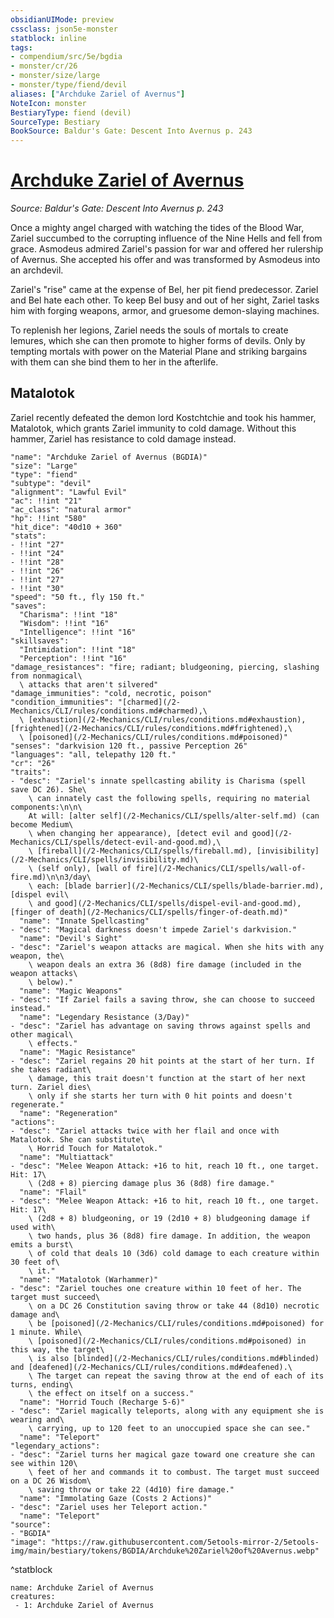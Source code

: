 ```yaml
---
obsidianUIMode: preview
cssclass: json5e-monster
statblock: inline
tags:
- compendium/src/5e/bgdia
- monster/cr/26
- monster/size/large
- monster/type/fiend/devil
aliases: ["Archduke Zariel of Avernus"]
NoteIcon: monster
BestiaryType: fiend (devil)
SourceType: Bestiary
BookSource: Baldur's Gate: Descent Into Avernus p. 243
---
```

# [Archduke Zariel of Avernus](2-Mechanics\CLI\bestiary\npc/archduke-zariel-of-avernus-bgdia.md)
*Source: Baldur's Gate: Descent Into Avernus p. 243*  

Once a mighty angel charged with watching the tides of the Blood War, Zariel succumbed to the corrupting influence of the Nine Hells and fell from grace. Asmodeus admired Zariel's passion for war and offered her rulership of Avernus. She accepted his offer and was transformed by Asmodeus into an archdevil.

Zariel's "rise" came at the expense of Bel, her pit fiend predecessor. Zariel and Bel hate each other. To keep Bel busy and out of her sight, Zariel tasks him with forging weapons, armor, and gruesome demon-slaying machines.

To replenish her legions, Zariel needs the souls of mortals to create lemures, which she can then promote to higher forms of devils. Only by tempting mortals with power on the Material Plane and striking bargains with them can she bind them to her in the afterlife.

## Matalotok

Zariel recently defeated the demon lord Kostchtchie and took his hammer, Matalotok, which grants Zariel immunity to cold damage. Without this hammer, Zariel has resistance to cold damage instead.

```statblock
"name": "Archduke Zariel of Avernus (BGDIA)"
"size": "Large"
"type": "fiend"
"subtype": "devil"
"alignment": "Lawful Evil"
"ac": !!int "21"
"ac_class": "natural armor"
"hp": !!int "580"
"hit_dice": "40d10 + 360"
"stats":
- !!int "27"
- !!int "24"
- !!int "28"
- !!int "26"
- !!int "27"
- !!int "30"
"speed": "50 ft., fly 150 ft."
"saves":
  "Charisma": !!int "18"
  "Wisdom": !!int "16"
  "Intelligence": !!int "16"
"skillsaves":
  "Intimidation": !!int "18"
  "Perception": !!int "16"
"damage_resistances": "fire; radiant; bludgeoning, piercing, slashing from nonmagical\
  \ attacks that aren't silvered"
"damage_immunities": "cold, necrotic, poison"
"condition_immunities": "[charmed](/2-Mechanics/CLI/rules/conditions.md#charmed),\
  \ [exhaustion](/2-Mechanics/CLI/rules/conditions.md#exhaustion), [frightened](/2-Mechanics/CLI/rules/conditions.md#frightened),\
  \ [poisoned](/2-Mechanics/CLI/rules/conditions.md#poisoned)"
"senses": "darkvision 120 ft., passive Perception 26"
"languages": "all, telepathy 120 ft."
"cr": "26"
"traits":
- "desc": "Zariel's innate spellcasting ability is Charisma (spell save DC 26). She\
    \ can innately cast the following spells, requiring no material components:\n\n\
    At will: [alter self](/2-Mechanics/CLI/spells/alter-self.md) (can become Medium\
    \ when changing her appearance), [detect evil and good](/2-Mechanics/CLI/spells/detect-evil-and-good.md),\
    \ [fireball](/2-Mechanics/CLI/spells/fireball.md), [invisibility](/2-Mechanics/CLI/spells/invisibility.md)\
    \ (self only), [wall of fire](/2-Mechanics/CLI/spells/wall-of-fire.md)\n\n3/day\
    \ each: [blade barrier](/2-Mechanics/CLI/spells/blade-barrier.md), [dispel evil\
    \ and good](/2-Mechanics/CLI/spells/dispel-evil-and-good.md), [finger of death](/2-Mechanics/CLI/spells/finger-of-death.md)"
  "name": "Innate Spellcasting"
- "desc": "Magical darkness doesn't impede Zariel's darkvision."
  "name": "Devil's Sight"
- "desc": "Zariel's weapon attacks are magical. When she hits with any weapon, the\
    \ weapon deals an extra 36 (8d8) fire damage (included in the weapon attacks\
    \ below)."
  "name": "Magic Weapons"
- "desc": "If Zariel fails a saving throw, she can choose to succeed instead."
  "name": "Legendary Resistance (3/Day)"
- "desc": "Zariel has advantage on saving throws against spells and other magical\
    \ effects."
  "name": "Magic Resistance"
- "desc": "Zariel regains 20 hit points at the start of her turn. If she takes radiant\
    \ damage, this trait doesn't function at the start of her next turn. Zariel dies\
    \ only if she starts her turn with 0 hit points and doesn't regenerate."
  "name": "Regeneration"
"actions":
- "desc": "Zariel attacks twice with her flail and once with Matalotok. She can substitute\
    \ Horrid Touch for Matalotok."
  "name": "Multiattack"
- "desc": "Melee Weapon Attack: +16 to hit, reach 10 ft., one target. Hit: 17\
    \ (2d8 + 8) piercing damage plus 36 (8d8) fire damage."
  "name": "Flail"
- "desc": "Melee Weapon Attack: +16 to hit, reach 10 ft., one target. Hit: 17\
    \ (2d8 + 8) bludgeoning, or 19 (2d10 + 8) bludgeoning damage if used with\
    \ two hands, plus 36 (8d8) fire damage. In addition, the weapon emits a burst\
    \ of cold that deals 10 (3d6) cold damage to each creature within 30 feet of\
    \ it."
  "name": "Matalotok (Warhammer)"
- "desc": "Zariel touches one creature within 10 feet of her. The target must succeed\
    \ on a DC 26 Constitution saving throw or take 44 (8d10) necrotic damage and\
    \ be [poisoned](/2-Mechanics/CLI/rules/conditions.md#poisoned) for 1 minute. While\
    \ [poisoned](/2-Mechanics/CLI/rules/conditions.md#poisoned) in this way, the target\
    \ is also [blinded](/2-Mechanics/CLI/rules/conditions.md#blinded) and [deafened](/2-Mechanics/CLI/rules/conditions.md#deafened).\
    \ The target can repeat the saving throw at the end of each of its turns, ending\
    \ the effect on itself on a success."
  "name": "Horrid Touch (Recharge 5-6)"
- "desc": "Zariel magically teleports, along with any equipment she is wearing and\
    \ carrying, up to 120 feet to an unoccupied space she can see."
  "name": "Teleport"
"legendary_actions":
- "desc": "Zariel turns her magical gaze toward one creature she can see within 120\
    \ feet of her and commands it to combust. The target must succeed on a DC 26 Wisdom\
    \ saving throw or take 22 (4d10) fire damage."
  "name": "Immolating Gaze (Costs 2 Actions)"
- "desc": "Zariel uses her Teleport action."
  "name": "Teleport"
"source":
- "BGDIA"
"image": "https://raw.githubusercontent.com/5etools-mirror-2/5etools-img/main/bestiary/tokens/BGDIA/Archduke%20Zariel%20of%20Avernus.webp"
```
^statblock

```encounter-table
name: Archduke Zariel of Avernus
creatures:
 - 1: Archduke Zariel of Avernus
```
